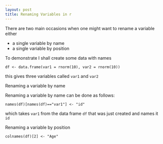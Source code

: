 ```yaml
---
layout: post
title: Renaming Variables in r
---
```


There are two main occasions when one might want to rename a variable either
- a single variable by name
- a single variable by position

To demonstrate I shall create some data with names

```
df <- data.frame(var1 = rnorm(10), var2 = rnorm(10))
```
this gives three variables called `var1` and `var2`

Renaming a variable by name 

Renaming a variable by name can be done as follows:

```
names(df)[names(df)=="var1"] <- "id"
```
which takes `var1` from the data frame `df` that was just created and names it `id`

Renaming a variable by position

```
colnames(df)[2] <- "Age"
```
